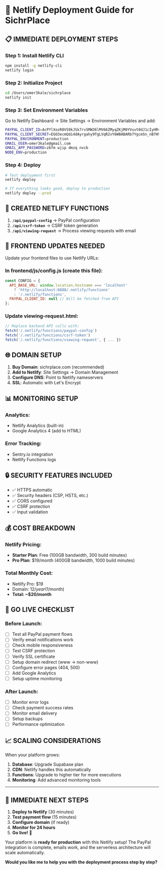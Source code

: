 # 🚀 Netlify Deployment Guide for SichrPlace

## 📋 **IMMEDIATE DEPLOYMENT STEPS**

### **Step 1: Install Netlify CLI**
```bash
npm install -g netlify-cli
netlify login
```

### **Step 2: Initialize Project**
```bash
cd /Users/omer3kale/sichrplace
netlify init
```

### **Step 3: Set Environment Variables**
Go to Netlify Dashboard → Site Settings → Environment Variables and add:

```bash
PAYPAL_CLIENT_ID=AcPYlXozR8VS9kJSk7rv5MW36lMV66ZMyqZKjM0YVuvt0dJ1cIyHRvDmGeux0qu3gBOh6XswI5gin2WO
PAYPAL_CLIENT_SECRET=EGO3ecmQdi4dAyrgahy9TgLVqR2vY6WBABARb7YgcmSn_nB7H9Sp6sEE-BAabWFcgbekfz_ForB19uCs
PAYPAL_ENVIRONMENT=production
GMAIL_USER=omer3kale@gmail.com
GMAIL_APP_PASSWORD=zbfm wjip dmzq nvcb
NODE_ENV=production
```

### **Step 4: Deploy**
```bash
# Test deployment first
netlify deploy

# If everything looks good, deploy to production
netlify deploy --prod
```

## 🔧 **CREATED NETLIFY FUNCTIONS**

1. **`/api/paypal-config`** → PayPal configuration
2. **`/api/csrf-token`** → CSRF token generation
3. **`/api/viewing-request`** → Process viewing requests with email

## 📱 **FRONTEND UPDATES NEEDED**

Update your frontend files to use Netlify URLs:

### **In frontend/js/config.js (create this file):**
```javascript
const CONFIG = {
  API_BASE_URL: window.location.hostname === 'localhost' 
    ? 'http://localhost:8888/.netlify/functions'
    : '/.netlify/functions',
  PAYPAL_CLIENT_ID: null // Will be fetched from API
};
```

### **Update viewing-request.html:**
```javascript
// Replace backend API calls with:
fetch('/.netlify/functions/paypal-config')
fetch('/.netlify/functions/csrf-token')
fetch('/.netlify/functions/viewing-request', { ... })
```

## 🌐 **DOMAIN SETUP**

1. **Buy Domain**: sichrplace.com (recommended)
2. **Add to Netlify**: Site Settings → Domain Management
3. **Configure DNS**: Point to Netlify nameservers
4. **SSL**: Automatic with Let's Encrypt

## 📊 **MONITORING SETUP**

### **Analytics:**
- Netlify Analytics (built-in)
- Google Analytics 4 (add to HTML)

### **Error Tracking:**
- Sentry.io integration
- Netlify Functions logs

## 🔒 **SECURITY FEATURES INCLUDED**

- ✅ HTTPS automatic
- ✅ Security headers (CSP, HSTS, etc.)
- ✅ CORS configured
- ✅ CSRF protection
- ✅ Input validation

## 💰 **COST BREAKDOWN**

### **Netlify Pricing:**
- **Starter Plan**: Free (100GB bandwidth, 300 build minutes)
- **Pro Plan**: $19/month (400GB bandwidth, 1000 build minutes)

### **Total Monthly Cost:**
- Netlify Pro: $19
- Domain: $12/year ($1/month)
- **Total: ~$20/month**

## 🚀 **GO LIVE CHECKLIST**

### **Before Launch:**
- [ ] Test all PayPal payment flows
- [ ] Verify email notifications work
- [ ] Check mobile responsiveness
- [ ] Test CSRF protection
- [ ] Verify SSL certificate
- [ ] Setup domain redirect (www → non-www)
- [ ] Configure error pages (404, 500)
- [ ] Add Google Analytics
- [ ] Setup uptime monitoring

### **After Launch:**
- [ ] Monitor error logs
- [ ] Check payment success rates
- [ ] Monitor email delivery
- [ ] Setup backups
- [ ] Performance optimization

## 📈 **SCALING CONSIDERATIONS**

When your platform grows:
1. **Database**: Upgrade Supabase plan
2. **CDN**: Netlify handles this automatically
3. **Functions**: Upgrade to higher tier for more executions
4. **Monitoring**: Add advanced monitoring tools

---

## 🎯 **IMMEDIATE NEXT STEPS**

1. **Deploy to Netlify** (30 minutes)
2. **Test payment flow** (15 minutes)
3. **Configure domain** (if ready)
4. **Monitor for 24 hours**
5. **Go live!** 🚀

Your platform is **ready for production** with this Netlify setup! The PayPal integration is complete, emails work, and the serverless architecture will scale automatically.

**Would you like me to help you with the deployment process step by step?**
